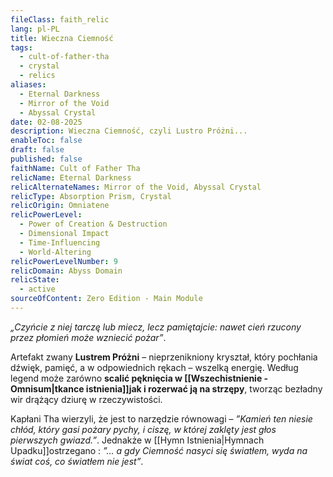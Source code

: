 ```yaml
---
fileClass: faith_relic
lang: pl-PL
title: Wieczna Ciemność
tags:
  - cult-of-father-tha
  - crystal
  - relics
aliases:
  - Eternal Darkness
  - Mirror of the Void
  - Abyssal Crystal
date: 02-08-2025
description: Wieczna Ciemność, czyli Lustro Próżni...
enableToc: false
draft: false
published: false
faithName: Cult of Father Tha
relicName: Eternal Darkness
relicAlternateNames: Mirror of the Void, Abyssal Crystal
relicType: Absorption Prism, Crystal
relicOrigin: Omniatene
relicPowerLevel:
  - Power of Creation & Destruction
  - Dimensional Impact
  - Time-Influencing
  - World-Altering
relicPowerLevelNumber: 9
relicDomain: Abyss Domain
relicState:
  - active
sourceOfContent: Zero Edition - Main Module
---
```

*„Czyńcie z niej tarczę lub miecz, lecz pamiętajcie: nawet cień rzucony przez płomień może wzniecić pożar”*. 

Artefakt zwany **Lustrem Próżni** – nieprzenikniony kryształ, który pochłania dźwięk, pamięć, a w odpowiednich rękach – wszelką energię.
Według legend może zarówno **scalić pęknięcia w [[Wszechistnienie - Omnisum|tkance istnienia]]jak i rozerwać ją na strzępy**, tworząc bezładny wir drążący dziurę w rzeczywistości.

Kapłani Tha wierzyli, że jest to narzędzie równowagi – *”Kamień ten niesie chłód, który gasi pożary pychy, i ciszę, w której zaklęty jest głos pierwszych gwiazd.”*. 
Jednakże w [[Hymn Istnienia|Hymnach Upadku]]ostrzegano : *”… a gdy Ciemność nasyci się światłem, wyda na świat coś, co światłem nie jest”*.